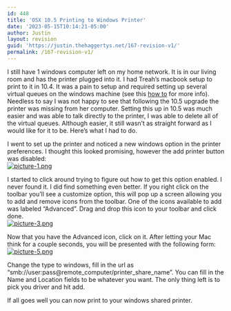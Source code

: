 ```yaml
---
id: 448
title: 'OSX 10.5 Printing to Windows Printer'
date: '2023-05-15T10:14:21-05:00'
author: Justin
layout: revision
guid: 'https://justin.thehaggertys.net/167-revision-v1/'
permalink: /167-revision-v1/
---
```


I still have 1 windows computer left on my home network. It is in our living room and has the printer plugged into it. I had Treah’s macbook setup to print to it in 10.4. It was a pain to setup and required setting up several virtual queues on the windows machine (see this [how to](http://iharder.sourceforge.net/current/macosx/winmacprinter/) for more info). Needless to say I was not happy to see that following the 10.5 upgrade the printer was missing from her computer. Setting this up in 10.5 was much easier and was able to talk directly to the printer, I was able to delete all of the virtual queues. Although easier, it still wasn’t as straight forward as I would like for it to be. Here’s what I had to do.

I went to set up the printer and noticed a new windows option in the printer preferences. I thought this looked promising, however the add printer button was disabled:  
[![picture-1.png](https://justin.thehaggertys.net/wp-content/uploads/2007/11/picture-1.png)](https://justin.thehaggertys.net/wp-content/uploads/2007/11/picture-1.png)

I started to click around trying to figure out how to get this option enabled. I never found it. I did find something even better. If you right click on the toolbar you’ll see a customize option, this will pop up a screen allowing you to add and remove icons from the toolbar. One of the icons available to add was labeled “Advanced”. Drag and drop this icon to your toolbar and click done.  
[![picture-3.png](https://justin.thehaggertys.net/wp-content/uploads/2007/11/picture-3.png)](https://justin.thehaggertys.net/wp-content/uploads/2007/11/picture-3.png "picture-3.png")

Now that you have the Advanced icon, click on it. After letting your Mac think for a couple seconds, you will be presented with the following form:  
[![picture-5.png](https://justin.thehaggertys.net/wp-content/uploads/2007/11/picture-5.png)](https://justin.thehaggertys.net/wp-content/uploads/2007/11/picture-5.png "picture-5.png")

Change the type to windows, fill in the url as “smb://user:pass@remote\_computer/printer\_share\_name”. You can fill in the Name and Location fields to be whatever you want. The only thing left is to pick you driver and hit add.

If all goes well you can now print to your windows shared printer.